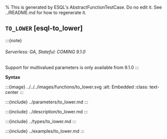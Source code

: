 % This is generated by ESQL's AbstractFunctionTestCase. Do no edit it. See ../README.md for how to regenerate it.

## `TO_LOWER` [esql-to_lower]
:::{note}
###### Serverless: GA, Stateful: COMING 9.1.0
Support for multivalued parameters is only available from 9.1.0
:::

**Syntax**

:::{image} ../../../images/functions/to_lower.svg
:alt: Embedded
:class: text-center
:::


:::{include} ../parameters/to_lower.md
:::

:::{include} ../description/to_lower.md
:::

:::{include} ../types/to_lower.md
:::

:::{include} ../examples/to_lower.md
:::

